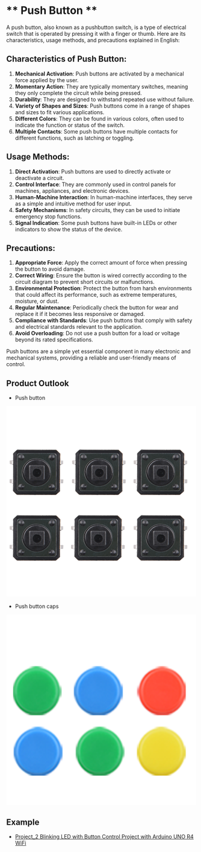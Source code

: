 # ** Push Button ** 
A push button, also known as a pushbutton switch, is a type of electrical switch that is operated by pressing it with a finger or thumb. Here are its characteristics, usage methods, and precautions explained in English:

## Characteristics of Push Button:
1. **Mechanical Activation**: Push buttons are activated by a mechanical force applied by the user.
2. **Momentary Action**: They are typically momentary switches, meaning they only complete the circuit while being pressed.
3. **Durability**: They are designed to withstand repeated use without failure.
4. **Variety of Shapes and Sizes**: Push buttons come in a range of shapes and sizes to fit various applications.
5. **Different Colors**: They can be found in various colors, often used to indicate the function or status of the switch.
6. **Multiple Contacts**: Some push buttons have multiple contacts for different functions, such as latching or toggling.

## Usage Methods:
1. **Direct Activation**: Push buttons are used to directly activate or deactivate a circuit.
2. **Control Interface**: They are commonly used in control panels for machines, appliances, and electronic devices.
3. **Human-Machine Interaction**: In human-machine interfaces, they serve as a simple and intuitive method for user input.
4. **Safety Mechanisms**: In safety circuits, they can be used to initiate emergency stop functions.
5. **Signal Indication**: Some push buttons have built-in LEDs or other indicators to show the status of the device.

## Precautions:
1. **Appropriate Force**: Apply the correct amount of force when pressing the button to avoid damage.
2. **Correct Wiring**: Ensure the button is wired correctly according to the circuit diagram to prevent short circuits or malfunctions.
3. **Environmental Protection**: Protect the button from harsh environments that could affect its performance, such as extreme temperatures, moisture, or dust.
4. **Regular Maintenance**: Periodically check the button for wear and replace it if it becomes less responsive or damaged.
5. **Compliance with Standards**: Use push buttons that comply with safety and electrical standards relevant to the application.
6. **Avoid Overloading**: Do not use a push button for a load or voltage beyond its rated specifications.

Push buttons are a simple yet essential component in many electronic and mechanical systems, providing a reliable and user-friendly means of control.

## Product Outlook

* Push button

![Pushbutton](../../imgs/Push_buttons.png)

* Push button caps

![Pushbuttoncap](../../imgs/Push_button_Caps.png)

## Example
* [Project_2 Blinking LED with Button Control Project with Arduino UNO R4 WiFi
](../../md/arduino/p2.md) 
